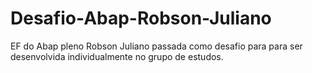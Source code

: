 # Desafio-Abap-Robson-Juliano
EF do Abap pleno Robson Juliano passada como desafio para para ser desenvolvida individualmente no grupo de estudos.

                                                                               
